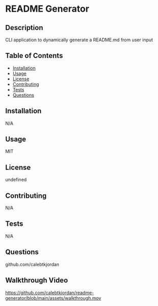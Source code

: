 
# README Generator

## Description

CLI application to dynamically generate a README.md from user input

## Table of Contents

- [Installation](#installation)
- [Usage](#usage)
- [License](#license)
- [Contributing](#contributing)
- [Tests](#tests)
- [Questions](#questions)

## Installation

N/A

## Usage

MIT

## License

undefined

## Contributing

N/A

## Tests

N/A

## Questions

github.com/calebtkjordan

## Walkthrough Video

https://github.com/calebtkjordan/readme-generator/blob/main/assets/walkthrough.mov